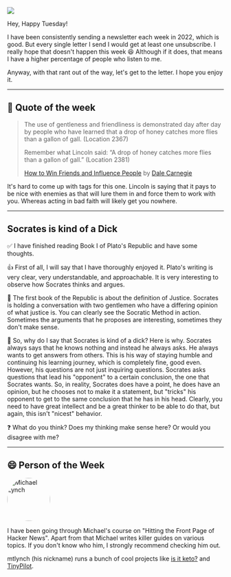 <img src="https://ogi.sh/article?eyebrow=01%20February%202022%20-%20RASUL%20KIREEV&title=TUESDAY%20LETTER%20%2330&subtitle=Socrates%20is%20Kind%20of%20a%20D*ck%20&unsplashId=EvMearrxas4" />

Hey, Happy Tuesday!

I have been consistently sending a newsletter each week in 2022, which is good. But every single letter I send I would get at least one unsubscribe. I really hope that doesn't happen this week 😆 Although if it does, that means I have a higher percentage of people who listen to me.

Anyway, with that rant out of the way, let's get to the letter. I hope you enjoy it.

---

## 📜 Quote of the week

> The use of gentleness and friendliness is demonstrated day after day by people who have learned that a drop of honey catches more flies than a gallon of gall. (Location 2367)
>
> Remember what Lincoln said: “A drop of honey catches more flies than a gallon of gall.” (Location 2381)
>
> [How to Win Friends and Influence People](https://amzn.to/35IFr6T) by [Dale Carnegie](https://www.dalecarnegie.com/en)

It's hard to come up with tags for this one. Lincoln is saying that it pays to be nice with enemies as that will lure them in and force them to work with you. Whereas acting in bad faith will likely get you nowhere.

---

## Socrates is kind of a Dick

✅ I have finished reading Book I of Plato's Republic and have some thoughts.

👍 First of all, I will say that I have thoroughly enjoyed it. Plato's writing is very clear, very understandable, and approachable. It is very interesting to observe how Socrates thinks and argues.

📜 The first book of the Republic is about the definition of Justice. Socrates is holding a conversation with two gentlemen who have a differing opinion of what justice is. You can clearly see the Socratic Method in action. Sometimes the arguments that he proposes are interesting, sometimes they don't make sense.

🍆 So, why do I say that Socrates is kind of a dick? Here is why. Socrates always says that he knows nothing and instead he always asks. He always wants to get answers from others. This is his way of staying humble and continuing his learning journey, which is completely fine, good even. However, his questions are not just inquiring questions. Socrates asks questions that lead his "opponent" to a certain conclusion, the one that Socrates wants. So, in reality, Socrates does have a point, he does have an opinion, but he chooses not to make it a statement, but "tricks" his opponent to get to the same conclusion that he has in his head. Clearly, you need to have great intellect and be a great thinker to be able to do that, but again, this isn't "nicest" behavior.

❓ What do you think? Does my thinking make sense here? Or would you disagree with me?

---

## 😄 Person of the Week

<img style="border-radius: 50%; width: 100px" src="https://d33wubrfki0l68.cloudfront.net/a7d7fa34f6044797e2ff5f699eabdbfcd94964f3/0fb9e/images/avatar.jpg" alt="Michael Lynch">

I have been going through Michael's course on "Hitting the Front Page of Hacker News". Apart from that Michael writes killer guides on various topics. If you don't know who him, I strongly recommend checking him out.

mtlynch (his nickname) runs a bunch of cool projects like [is it keto?](https://isitketo.org/) and [TinyPilot](https://tinypilotkvm.com/).